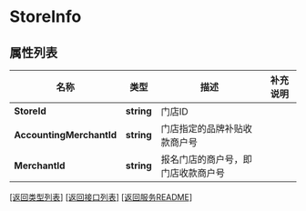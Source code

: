 # StoreInfo

## 属性列表

名称 | 类型 | 描述 | 补充说明
------------ | ------------- | ------------- | -------------
**StoreId** | **string** | 门店ID | 
**AccountingMerchantId** | **string** | 门店指定的品牌补贴收款商户号 | 
**MerchantId** | **string** | 报名门店的商户号，即门店收款商户号 | 

[\[返回类型列表\]](README.md#类型列表)
[\[返回接口列表\]](README.md#接口列表)
[\[返回服务README\]](README.md)


